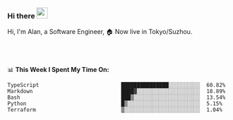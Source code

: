 ### Hi there <img src="https://media.giphy.com/media/hvRJCLFzcasrR4ia7z/giphy.gif" width="25px">

<!-- ![visitors](https://visitor-badge.glitch.me/badge?page_id=dislfyer.dislfyer) -->

Hi, I'm Alan, a Software Engineer, 🏠 Now live in Tokyo/Suzhou.

<br/>
<br/>

📊 **This Week I Spent My Time On:**


<!--START_SECTION:waka-->

```text
TypeScript                          ███████████████░░░░░░░░░░  60.82%
Markdown                            ████▓░░░░░░░░░░░░░░░░░░░░  18.89%
Bash                                ███▒░░░░░░░░░░░░░░░░░░░░░  13.54%
Python                              █▒░░░░░░░░░░░░░░░░░░░░░░░  5.15%
Terraform                           ▒░░░░░░░░░░░░░░░░░░░░░░░░  1.04%
```

<!--END_SECTION:waka-->

<!--
**About Me:**
 -->
